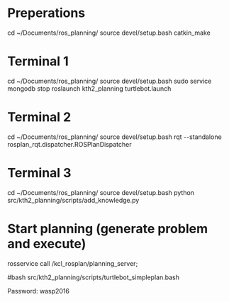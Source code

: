 # Preperations
cd ~/Documents/ros_planning/
source devel/setup.bash
catkin_make

# Terminal 1
cd ~/Documents/ros_planning/
source devel/setup.bash
sudo service mongodb stop
roslaunch kth2_planning turtlebot.launch

# Terminal 2
cd ~/Documents/ros_planning/
source devel/setup.bash
rqt --standalone rosplan_rqt.dispatcher.ROSPlanDispatcher

# Terminal 3
cd ~/Documents/ros_planning/
source devel/setup.bash
python src/kth2_planning/scripts/add_knowledge.py


# Start planning (generate problem and execute)
rosservice call /kcl_rosplan/planning_server;

#bash src/kth2_planning/scripts/turtlebot_simpleplan.bash



Password: wasp2016


